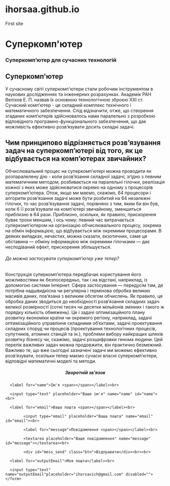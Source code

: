 # ihorsaa.github.io
First site

<!DOCTYPE html>
<html lang="en">
<head>
  <meta charset="UTF-8">
  <title>Суперкомп'ютер</title>
  <link rel="stylesheet" href="zxc.css">
</head>
<body>

  <div id="top">
    <h1>Суперкомп'ютер</h1>
    <h3>Суперкомп’ютер для сучасних технологій</h3>
  </div>

  <div id="main">
    <div class="intro">
      <h2>Суперкомп'ютер</h2>
      <span>У сучасному світі суперкомп'ютери стали робочим інструментом в наукових дослідженнях та інженерних розрахунках. Академік РАН Веліхов Е. П. назвав їх основною технологічною зброєю XXI ст.</span>
    </div>
    <div class="text">
      <span>Сучасний комп’ютер - це складний комплекс технічного і математичного забезпечення. Слід відзначити, отже, що створення згаданих комп’ютерів здійснювалось нами паралельно з розробкою відповідного програмно-функціонального забезпечення, що дає можливість ефективно розв’язувати досить складні задачі.</span>
    </div>
  </div>

  <div id="overview">
    <h2>Чим принципово відрізняється розв’язування задач на суперкомп’ютері від того, як це відбувається на комп’ютерах звичайних?</h2>
    <span>Обчислювальний процес на суперкомп’ютері можна проводити як розпаралелену дію - коли розв’язання складної задачі, згідно з певним математичним методом, розбивається на паралельні гілочки, реалізація кожної з яких може здійснюватися окремо на одному з процесорів суперкомп’ютера. Отож, якщо ми маємо, скажімо, 64 процесори і алгоритм розв’язання задачі може бути розбитий на 64 незалежні гілочки, то час розв’язування задачі, порівняно з тим, яким би він був, коли б її розв’язували на комп’ютері звичайному, зменшиться приблизно в 64 рази. Приблизно, оскільки, як правило, прискорення буває трохи меншим, і ось чому: певний час витрачається суперкомп’ютером на організацію обчислювального процесу, зокрема на обмін інформацією, що відбувається між окремими процесорами. В деяких випадках, нечастих, можна сказати, екзотичних, саме ця обставина — обміну інформацією між окремими гілочками — дає несподіваний ефект, прискорення збільшується.</span>
    

  </div>
  <div id="another">
    <h6>Де можна застосувати суперкомп’ютер уже тепер?</h6>
    <span>Конструкція суперкомп’ютера передбачає користування його можливостями як безпосередньо, так і на відстані, наприклад, із допомогою системи Інтернет. Сфера застосування — передусім там, де потрібна надшвидкісна чи регулярна і термінова обробка великих масивів даних, пов’язана з великим обсягом обчислень. Як правило, ця обробка даних зводиться до необхідності розв’язання складних задач великої розмірності (сотні тисяч чи десятки мільйонів змінних і такого ж порядку кількість обмежень). Це і задачі оптимізаційного плану розвитку економіки країни чи окремого регіону, наприклад, задачі оптимізаційного управління складними об’єктами, задачі проектування складних споруд чи процесів (проектування технологічних процесів, супутників, атомних станцій та ін.), проблеми вибору найкращих шляхів розвитку бізнесу чи, скажімо, задачі розшифровки генома людини. Цей перелік важливих задач можна продовжити, він практично безмежний. 
      <br> Важливо те, що вже сьогодні зазначені задачі ми можемо ефективно розв’язувати, оскільки тепер маємо сучасні власні суперкомп’ютери, відповідні математичні моделі та методи.</br>
    </span>
    </div>
  <div id="contacts">
    <center><h5>Зворотній зв'язок</h5></center>
    <form id="form_input">

      <label for="name">Ім'я <span></span></label><br>

      <input type="text" placeholder="Ваше ім'я" name="name" id="name"><br>

      <label for="email">Ваша пошта <span></span></label><br>

			<input type="email" placeholder="Ваша пошта" name="email" id="email"><br>

			<label for="message">Повідомлення <span></span></label><br>

			<textarea placeholder="Ваше повідомлення" name="message" id="message"></textarea><br>

			<div id="mess_send" class="btn">Відправити</div><br><br>

      <label for="outputEmail">Моя пошта</label><br>

      <input type="text" name="outputEmail"placeholder="ihorsavich@gmail.com" disabled="">
    </form>
  </div>

  
</body>
</html>
